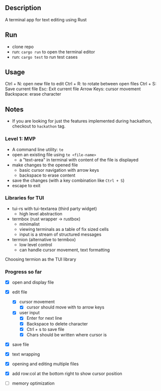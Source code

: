## Description

A terminal app for text editing using Rust

## Run
- clone repo
- run: `cargo run` to open the terminal editor
- run: `cargo test` to run test cases

## Usage
Ctrl + N: open new file to edit
Ctrl + R: to rotate between open files
Ctrl + S: Save current file
Esc: Exit current file
Arrow Keys: cursor movement
Backspace: erase character

## Notes

- If you are looking for just the features implemented during hackathon, checkout to `hackathon` tag.

### Level 1: MVP

- A command line utility: `te`
- open an existing file using `te <file-name>`
  - a "text-area" in terminal with content of the file is displayed
- make changes to the opened file
  - basic cursor navigation with arrow keys
  - backspace to erase content 
- save the changes (with a key combination like `Ctrl + S`)
- escape to exit

### Libraries for TUI

- tui-rs with tui-textarea (third party widget)
  - high level abstraction
- termbox (rust wrapper -> rustbox)
  - minimalist 
  - viewing terminals as a table of fix sized cells
  - input is a stream of structured messages
- termion (alternative to termbox)
  - low level control
  - can handle cursor movement, text formatting

Choosing termion as the TUI library 

### Progress so far

- [x] open and display file
- [x] edit file
  - [x] cursor movement
    - [x] cursor should move with to arrow keys
  - [x] user input
    - [x] Enter for next line
    - [x] Backspace to delete character
    - [x] Ctrl + s to save file
    - [x] Chars should be written where cursor is
- [x] save file

- [x] text wrapping
- [x] opening and editing multiple files
- [x] add row:col at the bottom right to show cursor position
- [ ] memory optimization
